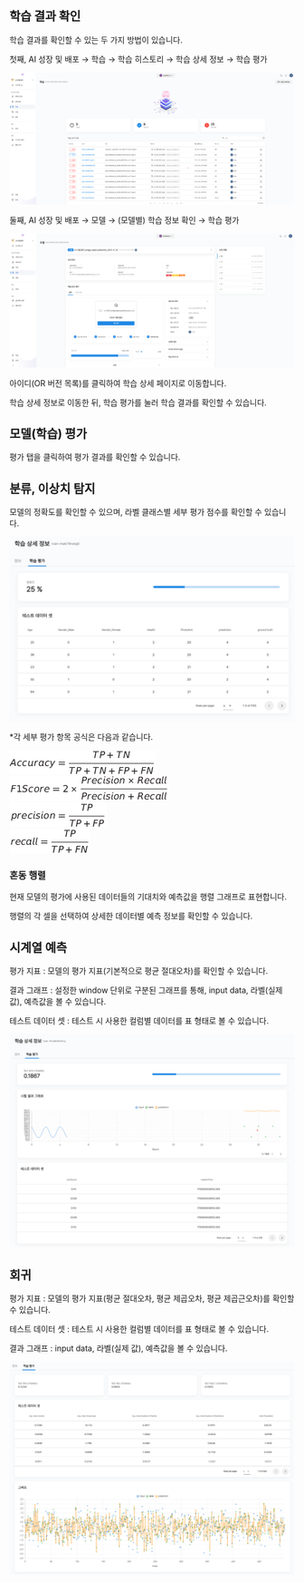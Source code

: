   

  

## 학습 결과 확인

학습 결과를 확인할 수 있는 두 가지 방법이 있습니다. 

첫째, AI 성장 및 배포 → 학습 → 학습 히스토리 → 학습 상세 정보 → 학습 평가



![img1](https://raw.githubusercontent.com/vazilcompany/vridge-docs/main/img/ai_modeling/image_type/training_result/training_result_move_training_history.png)  



둘째, AI 성장 및 배포 → 모델 → (모델별) 학습 정보 확인 → 학습 평가



![img1](https://raw.githubusercontent.com/vazilcompany/vridge-docs/main/img/ai_modeling/image_type/training_result/training_result_move_model.png)  



아이디(OR 버전 목록)를 클릭하여 학습 상세 페이지로 이동합니다.

학습 상세 정보로 이동한 뒤, 학습 평가를 눌러 학습 결과를 확인할 수 있습니다. 


  

## 모델(학습) 평가


평가 탭을 클릭하여 평가 결과를 확인할 수 있습니다.

  
## 분류, 이상치 탐지

모델의 정확도를 확인할 수 있으며, 라벨 클래스별 세부 평가 점수를 확인할 수 있습니다.



![img1](https://raw.githubusercontent.com/vazilcompany/vridge-docs/main/img/ai_modeling/csv_type/training_result/training_result_classification.png)  

  

\*각 세부 평가 항목 공식은 다음과 같습니다.

![img1](https://raw.githubusercontent.com/vazilcompany/vridge-docs/main/img/ai_modeling/image_type/training_result_05.png)  
![img1](https://raw.githubusercontent.com/vazilcompany/vridge-docs/main/img/ai_modeling/image_type/training_result_06.png)  
![img1](https://raw.githubusercontent.com/vazilcompany/vridge-docs/main/img/ai_modeling/image_type/training_result_07.png)  
![img1](https://raw.githubusercontent.com/vazilcompany/vridge-docs/main/img/ai_modeling/image_type/training_result_08.png)  

  

  

### 혼동 행렬


현재 모델의 평가에 사용된 데이터들의 기대치와 예측값을 행렬 그래프로 표현합니다.

행렬의 각 셀을 선택하여 상세한 데이터별 예측 정보를 확인할 수 있습니다.




## 시계열 예측 

평가 지표 : 모델의 평가 지표(기본적으로 평균 절대오차)를 확인할 수 있습니다. 

결과 그래프 : 설정한 window 단위로 구분된 그래프를 통해, input data, 라벨(실제 값), 예측값을 볼 수 있습니다.  

테스트 데이터 셋 : 테스트 시 사용한 컬럼별 데이터를 표 형태로 볼 수 있습니다.



![img1](https://raw.githubusercontent.com/vazilcompany/vridge-docs/main/img/ai_modeling/csv_type/training_result/training_result_forecasting2.png)  





## 회귀

평가 지표 : 모델의 평가 지표(평균 절대오차, 평균 제곱오차, 평균 제곱근오차)를 확인할 수 있습니다. 

테스트 데이터 셋 : 테스트 시 사용한 컬럼별 데이터를 표 형태로 볼 수 있습니다.

결과 그래프 : input data, 라벨(실제 값), 예측값을 볼 수 있습니다.  



![img1](https://raw.githubusercontent.com/vazilcompany/vridge-docs/main/img/ai_modeling/csv_type/training_result/training_result_regression.png)  










